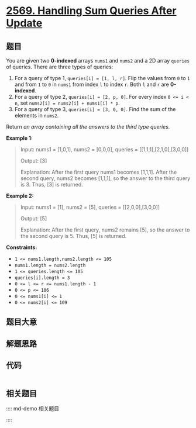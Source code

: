 # [2569. Handling Sum Queries After Update](https://leetcode.com/problems/handling-sum-queries-after-update)

## 题目

You are given two **0-indexed** arrays `nums1` and `nums2` and a 2D array
`queries` of queries. There are three types of queries:

  1. For a query of type 1, `queries[i] = [1, l, r]`. Flip the values from `0` to `1` and from `1` to `0` in `nums1` from index `l` to index `r`. Both `l` and `r` are **0-indexed**.
  2. For a query of type 2, `queries[i] = [2, p, 0]`. For every index `0 <= i < n`, set `nums2[i] = nums2[i] + nums1[i] * p`.
  3. For a query of type 3, `queries[i] = [3, 0, 0]`. Find the sum of the elements in `nums2`.

Return _an array containing all the answers to the third type  queries._



**Example 1:**

> Input: nums1 = [1,0,1], nums2 = [0,0,0], queries = [[1,1,1],[2,1,0],[3,0,0]]
> 
> Output: [3]
> 
> Explanation: After the first query nums1 becomes [1,1,1]. After the second query, nums2 becomes [1,1,1], so the answer to the third query is 3. Thus, [3] is returned.

**Example 2:**

> Input: nums1 = [1], nums2 = [5], queries = [[2,0,0],[3,0,0]]
> 
> Output: [5]
> 
> Explanation: After the first query, nums2 remains [5], so the answer to the second query is 5. Thus, [5] is returned.

**Constraints:**

  * `1 <= nums1.length,nums2.length <= 105`
  * `nums1.length = nums2.length`
  * `1 <= queries.length <= 105`
  * `queries[i].length = 3`
  * `0 <= l <= r <= nums1.length - 1`
  * `0 <= p <= 106`
  * `0 <= nums1[i] <= 1`
  * `0 <= nums2[i] <= 109`


## 题目大意

## 解题思路

## 代码

```javascript

```

## 相关题目

:::: md-demo 相关题目

::::
